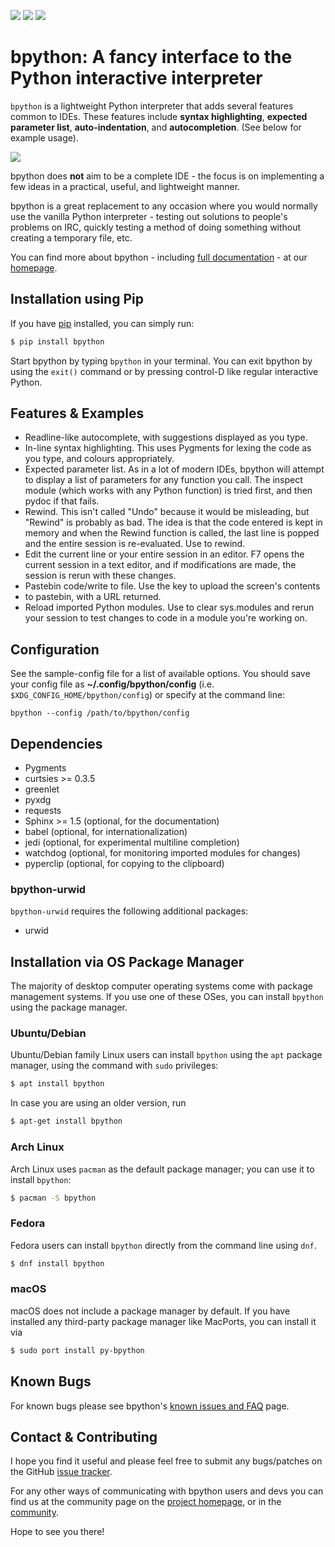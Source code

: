 [<img src="https://img.shields.io/pypi/v/bpython">](https://pypi.org/project/bpython)
[<img src="https://readthedocs.org/projects/bpython/badge/?version=latest">](https://docs.bpython-interpreter.org/en/latest/)
[<img src="https://img.shields.io/badge/code%20style-black-000000.svg">](https://github.com/ambv/black)

# bpython: A fancy interface to the Python interactive interpreter

``bpython`` is a lightweight Python interpreter that adds several features common
to IDEs. These features include **syntax highlighting**, **expected parameter
list**, **auto-indentation**, and **autocompletion**. (See below for example
usage).

![](https://bpython-interpreter.org/images/math.gif)

bpython does **not** aim to be a complete IDE - the focus is on implementing a
few ideas in a practical, useful, and lightweight manner.

bpython is a great replacement to any occasion where you would normally use the
vanilla Python interpreter - testing out solutions to people's problems on IRC,
quickly testing a method of doing something without creating a temporary file,
etc.

You can find more about bpython - including [full documentation](https://docs.bpython-interpreter.org) - at our
[homepage](https://bpython-interpreter.org).

## Installation using Pip

If you have [pip](https://pip.pypa.io/en/latest/index.html) installed, you can simply run:

```bash
$ pip install bpython
```

Start bpython by typing ``bpython`` in your terminal. You can exit bpython by
using the ``exit()`` command or by pressing control-D like regular interactive
Python.

## Features & Examples

- Readline-like autocomplete, with suggestions displayed as you type.
- In-line syntax highlighting.  This uses Pygments for lexing the code as you
  type, and colours appropriately.
- Expected parameter list.  As in a lot of modern IDEs, bpython will attempt to
  display a list of parameters for any function you call. The inspect module (which
  works with any Python function) is tried first, and then pydoc if that fails.
- Rewind.  This isn't called "Undo" because it would be misleading, but "Rewind"
  is probably as bad. The idea is that the code entered is kept in memory and
  when the Rewind function is called, the last line is popped and the entire
  session is re-evaluated.  Use <control-R> to rewind.
- Edit the current line or your entire session in an editor. F7 opens the current
  session in a text editor, and if modifications are made, the session is rerun
  with these changes.
- Pastebin code/write to file.  Use the <F8> key to upload the screen's contents
- to pastebin, with a URL returned.
- Reload imported Python modules.  Use <F6> to clear sys.modules and rerun your
  session to test changes to code in a module you're working on.

## Configuration

See the sample-config file for a list of available options.  You should save
your config file as **~/.config/bpython/config** (i.e.
``$XDG_CONFIG_HOME/bpython/config``) or specify at the command line:

```
bpython --config /path/to/bpython/config
```

## Dependencies

- Pygments
- curtsies >= 0.3.5
- greenlet
- pyxdg
- requests
- Sphinx >= 1.5 (optional, for the documentation)
- babel (optional, for internationalization)
- jedi (optional, for experimental multiline completion)
- watchdog (optional, for monitoring imported modules for changes)
- pyperclip (optional, for copying to the clipboard)

### bpython-urwid

``bpython-urwid`` requires the following additional packages:

- urwid


## Installation via OS Package Manager

The majority of desktop computer operating systems come with package management
systems. If you use one of these OSes, you can install ``bpython`` using the
package manager.

### Ubuntu/Debian

Ubuntu/Debian family Linux users can install ``bpython`` using the ``apt``
package manager, using the command with ``sudo`` privileges:

```bash
$ apt install bpython
```

In case you are using an older version, run

```bash
$ apt-get install bpython
```

### Arch Linux

Arch Linux uses ``pacman`` as the default package manager; you can use it to install ``bpython``:

```bash
$ pacman -S bpython
```

### Fedora

Fedora users can install ``bpython`` directly from the command line using ``dnf``.

```bash
$ dnf install bpython
```

### macOS

macOS does not include a package manager by default. If you have installed any
third-party package manager like MacPorts, you can install it via

```bash
$ sudo port install py-bpython
```

## Known Bugs

For known bugs please see bpython's [known issues and FAQ](http://bpython-interpreter.org/known-issues-and-faq.html)
page.

## Contact & Contributing
I hope you find it useful and please feel free to submit any bugs/patches
on the GitHub [issue tracker](http://github.com/bpython/bpython/issues/).

For any other ways of communicating with bpython users and devs you can find us
at the community page on the [project homepage](https://bpython-interpreter.org),
or in the [community](https://docs.bpython-interpreter.org/community.html).

Hope to see you there!
